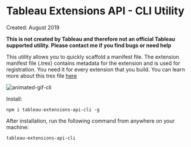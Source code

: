 # Tableau Extensions API - CLI Utility

Created: August 2019

**This is not created by Tableau and therefore not an official Tableau supported utility. Please contact me if you find bugs or need help**

This utility allows you to quickly scaffold a manifest file. The extension manifest file (.trex) contains metadata for the extension and is used for registration. You need it for every extension that you build. You can learn more about this trex file [here](https://tableau.github.io/extensions-api/docs/trex_manifest.html)

![animated-gif-cli](https://res.cloudinary.com/dmim37dbf/image/upload/v1566211570/tableau_extensions/manifestGIF.gif)

Install:

```
npm i tableau-extensions-api-cli -g
```

After installation, run the following command from anywhere on your machine:

```
tableau-extensions-api-cli
```
